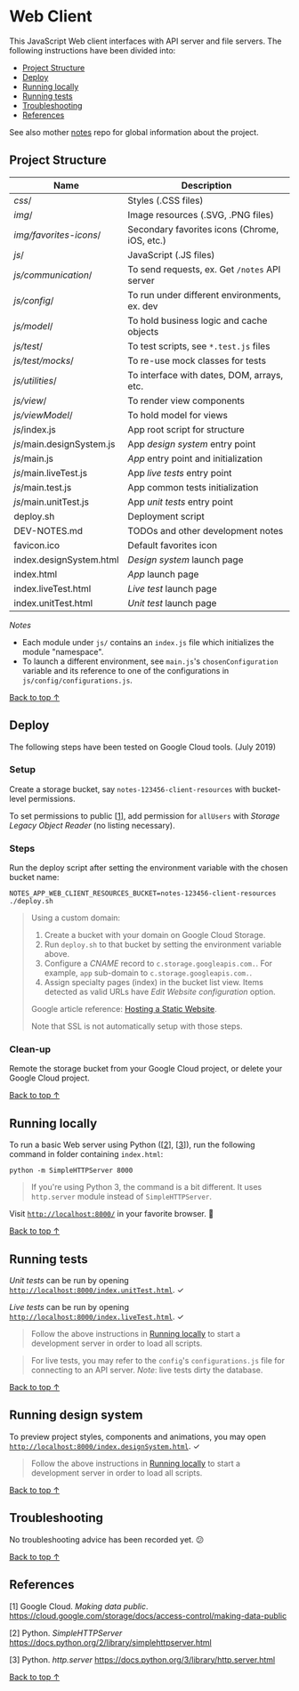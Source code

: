 # Web Client

This JavaScript Web client interfaces with API server and file servers.
The following instructions have been divided into:

 - [Project Structure](#project-structure)
 - [Deploy](#deploy)
 - [Running locally](#running-locally)
 - [Running tests](#running-tests)
 - [Troubleshooting](#troubleshooting)
 - [References](#references)

See also mother [notes](https://github.com/desmarais-patrick/notes) repo for global information about the project.


## Project Structure

| Name                        | Description                                  |
|-----------------------------|----------------------------------------------|
| *css*/                      | Styles (.CSS files)                          |
| *img*/                      | Image resources (.SVG, .PNG files)           |
| *img/favorites-icons*/      | Secondary favorites icons (Chrome, iOS, etc.)|
| *js*/                       | JavaScript (.JS files)                       |
| *js/communication*/         | To send requests, ex. Get `/notes` API server|
| *js/config*/                | To run under different environments, ex. dev |
| *js/model*/                 | To hold business logic and cache objects     |
| *js/test*/                  | To test scripts, see `*.test.js` files       |
| *js/test/mocks*/            | To re-use mock classes for tests             |
| *js/utilities*/             | To interface with dates, DOM, arrays, etc.   |
| *js/view*/                  | To render view components                    |
| *js/viewModel*/             | To hold model for views                      |
| *js*/index.js               | App root script for structure                |
| *js*/main.designSystem.js   | App *design system* entry point              |
| *js*/main.js                | *App* entry point and initialization         |
| *js*/main.liveTest.js       | App *live tests* entry point                 |
| *js*/main.test.js           | App common tests initialization              |
| *js*/main.unitTest.js       | App *unit tests* entry point                 |
| deploy.sh                   | Deployment script                            |
| DEV-NOTES.md                | TODOs and other development notes            |
| favicon.ico                 | Default favorites icon                       |
| index.designSystem.html     | *Design system* launch page                  |
| index.html                  | *App* launch page                            |
| index.liveTest.html         | *Live test* launch page                      |
| index.unitTest.html         | *Unit test* launch page                      |

*Notes*

 - Each module under `js/` contains an `index.js` file which initializes the 
   module "namespace".
 - To launch a different environment, see `main.js`'s `chosenConfiguration`
   variable and its reference to one of the configurations in 
   `js/config/configurations.js`.


[Back to top ↑](#)


## Deploy

The following steps have been tested on Google Cloud tools.
(July 2019)

### Setup

Create a storage bucket, say `notes-123456-client-resources` with bucket-level permissions.

To set permissions to public [[1](#references)], add permission for `allUsers` with *Storage Legacy Object Reader* (no listing necessary).

### Steps

Run the deploy script after setting the environment variable with the
chosen bucket name:

```
NOTES_APP_WEB_CLIENT_RESOURCES_BUCKET=notes-123456-client-resources
./deploy.sh
```

> Using a custom domain:
>
>  1. Create a bucket with your domain on Google Cloud Storage.
>  2. Run `deploy.sh` to that bucket by setting the environment
>     variable above.
>  3. Configure a *CNAME* record to `c.storage.googleapis.com.`.
>     For example, `app` sub-domain to `c.storage.googleapis.com.`.
>  4. Assign specialty pages (index) in the bucket list view.
>     Items detected as valid URLs have *Edit Website configuration* option.
>
> Google article reference: [Hosting a Static Website](https://cloud.google.com/storage/docs/hosting-static-website).
>
> Note that SSL is not automatically setup with those steps.

### Clean-up

Remote the storage bucket from your Google Cloud project, or delete your Google Cloud project.

<!-- TODO Review versioning considerations. -->
<!-- TODO Review caching considerations. -->

<!-- Consider doing fake authentication with client-side secret, at first. -->
<!-- TODO Error logging considerations as with Sentry.io -->


[Back to top ↑](#)


## Running locally

To run a basic Web server using Python ([[2](#references)], [[3](#references)]), run the following command in folder containing `index.html`:

```
python -m SimpleHTTPServer 8000
```

> If you're using Python 3, the command is a bit different.
> It uses `http.server` module instead of `SimpleHTTPServer`.

Visit [`http://localhost:8000/`](http://localhost:8000/) in your 
favorite browser. 🤗


[Back to top ↑](#)


## Running tests

*Unit tests* can be run by opening [`http://localhost:8000/index.unitTest.html`](http://localhost:8000/index.unitTest.html). ✓

*Live tests* can be run by opening [`http://localhost:8000/index.liveTest.html`](http://localhost:8000/index.liveTest.html). ✓

> Follow the above instructions in [Running locally](#running-locally)
> to start a development server in order to load all scripts.

> For live tests, you may refer to the `config`'s `configurations.js` file for
> connecting to an API server.
> *Note*: live tests dirty the database. 

[Back to top ↑](#)


## Running design system

To preview project styles, components and animations, you may open 
[`http://localhost:8000/index.designSystem.html`](http://localhost:8000/index.designSystem.html). ✓

> Follow the above instructions in [Running locally](#running-locally)
> to start a development server in order to load all scripts.

[Back to top ↑](#)


## Troubleshooting

No troubleshooting advice has been recorded yet. 😕


[Back to top ↑](#)


## References

 [1] Google Cloud. *Making data public*.
     https://cloud.google.com/storage/docs/access-control/making-data-public

 [2] Python. *SimpleHTTPServer*
     https://docs.python.org/2/library/simplehttpserver.html

 [3] Python. *http.server*
     https://docs.python.org/3/library/http.server.html

[Back to top ↑](#)
